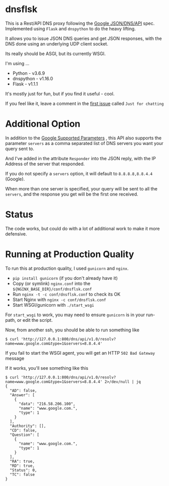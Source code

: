 # dnsflsk

This is a Rest/API DNS proxy following the [Google JSON/DNS/API](https://developers.google.com/speed/public-dns/docs/doh/json) spec.
Implemented using `Flask` and `dnspython` to do the heavy lifting.

It allows you to issue JSON DNS queries and get JSON responses, with the DNS done using an 
underlying UDP client socket.

Its really should be ASGI, but its currently WSGI.

I'm using ...

* Python - v3.6.9
* dnspython - v1.16.0
* Flask - v1.1.1

It's mostly just for fun, but if you find it useful - cool.

If you feel like it, leave a comment in the [first issue](https://github.com/james-stevens/dnsflsk/issues/1) called `Just for chatting`



# Additional Option

In addition to the [Google Supported Parameters](https://developers.google.com/speed/public-dns/docs/doh/json#supported_parameters)
, this API also supports the parameter `servers` as a comma separated list of DNS servers you want your query sent to.

And I've added in the attribute `Responder` into the JSON reply, with the IP Address of the server that responded.

If you do not specify a `servers` option, it will default to `8.8.8.8,8.8.4.4` (Google).

When more than one server is specified, your query will be sent to all the `servers`, and the
response you get will be the first one received.


# Status

The code works, but could do with a lot of additional work to make it more defensive.



# Running at Production Quality

To run this at production quality, I used `gunicorn` and `nginx`.

* `pip install gunicorn` (if you don't already have it)
* Copy (or symlink) `nginx.conf` into the `${NGINX_BASE_DIR}/conf/dnsflsk.conf`
* Run `nginx -t -c conf/dnsflsk.conf` to check its OK
* Start Nginx with `nginx -c conf/dnsflsk.conf`
* Start WSGI/gunicorn with `./start_wsgi`

For `start_wsgi` to work, you may need to ensure `gunicorn` is in your run-path, or edit the script.

Now, from another ssh, you should be able to run something like

```
$ curl 'http://127.0.0.1:800/dns/api/v1.0/resolv?name=www.google.com&type=1&servers=8.8.4.4'
```
If you fail to start the WSGI agent, you will get an HTTP `502 Bad Gateway` message

If it works, you'll see something like this
```
$ curl 'http://127.0.0.1:800/dns/api/v1.0/resolv?name=www.google.com&type=1&servers=8.8.4.4' 2>/dev/null | jq
{
  "AD": false,
  "Answer": [
    {
      "data": "216.58.206.100",
      "name": "www.google.com.",
      "type": 1
    }
  ],
  "Authority": [],
  "CD": false,
  "Question": [
    {
      "name": "www.google.com.",
      "type": 1
    }
  ],
  "RA": true,
  "RD": true,
  "Status": 0,
  "TC": false
}
```
